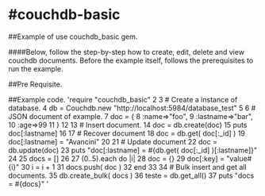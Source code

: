 #couchdb-basic
=============

##Example of use couchdb_basic gem.

####Below, follow the step-by-step how to create, edit, delete and view couchdb documents. Before the example itself, follows the prerequisites to run the example.

##Pre Requisite.

##Example code.
'require "couchdb_basic"
  2 
  3 #  Create a instance of database.
  4 db = Couchdb.new "http://localhost:5984/database_test"
  5 
  6 #  JSON document of example.
  7 doc = {
  8     :name=>"foo",
  9     :lastname=>"bar",
 10     :age=>99
 11 }
 12 
 13 #  Insert document.
 14 doc = db.create(doc)
 15 puts doc[:lastname]
 16 
 17 #  Recover document
 18 doc = db.get( doc[:_id] )
 19 doc[:lastname] = "Avancini"
 20 
 21 #  Update document
 22 doc = db.update(doc)
 23 puts "doc[:lastname] = #{db.get( doc[:_id] )[:lastname]}" 
 24 
 25 docs = []
 26 
 27 (0..5).each do |i|
 28     doc = {}
 29     doc[:key] = "value#{i}"
 30     i = i + 1 
 31     docs.push( doc )
 32 end
 33 
 34 #  Bulk insert and get all documents.
 35 db.create_bulk( docs )
 36 teste = db.get_all()
 37 puts "docs = #{docs}"
'
